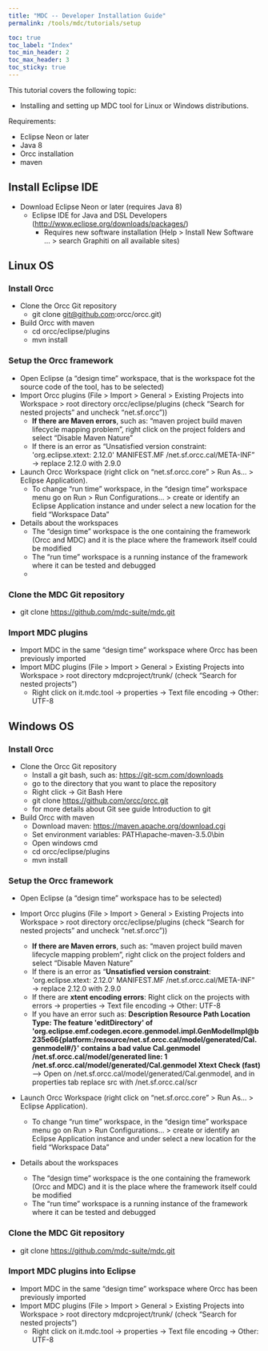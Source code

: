 ```yaml
---
title: "MDC -- Developer Installation Guide"
permalink: /tools/mdc/tutorials/setup

toc: true
toc_label: "Index"
toc_min_header: 2
toc_max_header: 3
toc_sticky: true
---
```


This tutorial covers the following topic:

* Installing and setting up MDC tool for Linux or Windows distributions.


Requirements:
* Eclipse Neon or later
* Java 8
* Orcc installation
* maven



## Install Eclipse IDE 
* Download Eclipse Neon or later (requires Java 8)
    * Eclipse IDE for Java and DSL Developers (http://www.eclipse.org/downloads/packages/)
        * Requires new software installation (Help > Install New Software … > search Graphiti on all available sites)
        


## Linux OS
### Install Orcc
* Clone the Orcc Git repository 
    * git clone git@github.com:orcc/orcc.git)
* Build Orcc with maven
    * cd orcc/eclipse/plugins
    * mvn install

### Setup the Orcc framework
* Open Eclipse (a “design time” workspace, that is the workspace fot the source code of the tool, has to be selected)
* Import Orcc plugins (File > Import > General > Existing Projects into Workspace > root directory orcc/eclipse/plugins (check “Search for nested projects” and uncheck “net.sf.orcc”))
    * **If there are Maven errors**, such as: “maven project build maven lifecycle mapping problem”, right click on the project folders and select “Disable Maven Nature”
    * If there is an error as “Unsatisfied version constraint: 'org.eclipse.xtext: 2.12.0'    MANIFEST.MF    /net.sf.orcc.cal/META-INF” → replace 2.12.0 with 2.9.0
* Launch Orcc Workspace (right click on “net.sf.orcc.core” > Run As… > Eclipse Application).
    * To change “run time” workspace, in the “design time” workspace menu go on Run > Run Configurations… > create or identify an Eclipse Application instance and under select a new location for the field “Workspace Data”
* Details about the workspaces
    * The “design time” workspace is the one containing the framework (Orcc and MDC) and it is the place where the framework itself could be modified
    * The “run time” workspace is a running instance of the framework where it can be tested and debugged
    * 
### Clone the MDC Git repository
* git clone https://github.com/mdc-suite/mdc.git 

### Import MDC plugins
* Import MDC in the same “design time” workspace where Orcc has been previously imported
* Import MDC plugins (File > Import > General > Existing Projects into Workspace > root directory mdcproject/trunk/ (check “Search for nested projects”)
    * Right click on it.mdc.tool → properties → Text file encoding → Other: UTF-8


## Windows OS

### Install Orcc 
* Clone the Orcc Git repository
    * Install a git bash, such as: https://git-scm.com/downloads 
    * go to the directory that you want to place the repository
    * Right click → Git Bash Here
    * git clone https://github.com/orcc/orcc.git
    * for more details about Git see guide Introduction to git
* Build Orcc with maven 
    * Download maven: https://maven.apache.org/download.cgi
    * Set environment variables: PATH\apache-maven-3.5.0\bin
    * Open windows cmd
    * cd orcc/eclipse/plugins
    * mvn install

### Setup the Orcc framework

* Open Eclipse (a “design time” workspace has to be selected)
* Import Orcc plugins (File > Import > General > Existing Projects into Workspace > root directory orcc/eclipse/plugins (check “Search for nested projects” and uncheck “net.sf.orcc”))
   * **If there are Maven errors**, such as: “maven project build maven lifecycle mapping problem”, right click on the project folders and select “Disable Maven Nature”
   * If there is an error as “**Unsatisfied version constraint**: 'org.eclipse.xtext: 2.12.0'    MANIFEST.MF    /net.sf.orcc.cal/META-INF” → replace 2.12.0 with 2.9.0
   * If there are **xtent encoding errors**: Right click on the projects with errors → properties → Text file encoding → Other: UTF-8
   * If you have an error such as: **Description    Resource Path Location Type: The feature 'editDirectory' of 'org.eclipse.emf.codegen.ecore.genmodel.impl.GenModelImpl@b235e66{platform:/resource/net.sf.orcc.cal/model/generated/Cal.genmodel#/}' contains a bad value    Cal.genmodel    /net.sf.orcc.cal/model/generated    line: 1 /net.sf.orcc.cal/model/generated/Cal.genmodel    Xtext Check (fast)** --> Open on /net.sf.orcc.cal/model/generated/Cal.genmodel, and in properties tab replace src with /net.sf.orcc.cal/scr
 
        
* Launch Orcc Workspace (right click on “net.sf.orcc.core” > Run As… > Eclipse Application).
    * To change “run time” workspace, in the “design time” workspace menu go on Run > Run Configurations… > create or identify an Eclipse Application instance and under select a new location for the field “Workspace Data”
* Details about the workspaces
    * The “design time” workspace is the one containing the framework (Orcc and MDC) and it is the place where the framework itself could be modified
    * The “run time” workspace is a running instance of the framework where it can be tested and debugged


### Clone the MDC Git repository 
* git clone https://github.com/mdc-suite/mdc.git


### Import MDC plugins into Eclipse 
* Import MDC in the same “design time” workspace where Orcc has been previously imported
* Import MDC plugins (File > Import > General > Existing Projects into Workspace > root directory mdcproject/trunk/ (check “Search for nested projects”)
    * Right click on it.mdc.tool → properties → Text file encoding → Other: UTF-8


